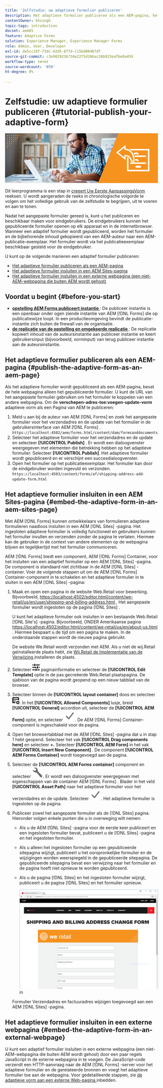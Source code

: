 ```yaml
---
title: 'Zelfstudie: uw adaptieve formulier publiceren'
description: Het adaptieve formulier publiceren als een AEM-pagina, het formulier insluiten op een AEM Sites-pagina of het adaptieve formulier insluiten in een externe webpagina
contentOwner: khsingh
topic-tags: introduction
docset: aem65
feature: Adaptive Forms
solution: Experience Manager, Experience Manager Forms
role: Admin, User, Developer
exl-id: de5cc19f-f3dc-42d5-877d-c15bd00487d7
source-git-commit: c3e9029236734e22f5d266ac26b923eafbe0a459
workflow-type: tm+mt
source-wordcount: '859'
ht-degree: 0%

---
```


# Zelfstudie: uw adaptieve formulier publiceren {#tutorial-publish-your-adaptive-form}

![ Hero-beeld ](do-not-localize/13-publish-your-adaptive-form-small.png)

Dit leerprogramma is een stap in [ creeert Uw Eerste AanpassingsVorm ](https://helpx.adobe.com/nl/experience-manager/6-3/forms/using/create-your-first-adaptive-form.html) reeksen. U wordt aangeraden de reeks in chronologische volgorde te volgen om het volledige gebruik van de zelfstudie te begrijpen, uit te voeren en aan te tonen.

Nadat het aangepaste formulier gereed is, kunt u het publiceren en beschikbaar maken voor eindgebruikers. De eindgebruikers kunnen het gepubliceerde formulier openen op elk apparaat en in de internetbrowser. Wanneer een adaptief formulier wordt gepubliceerd, worden het formulier en de bijbehorende inhoud gekopieerd van een AEM-auteur naar een AEM-publicatie-exemplaar. Het formulier wordt via het publicatieexemplaar beschikbaar gesteld voor de eindgebruiker.

U kunt op de volgende manieren een adaptief formulier publiceren:

* [Het adaptieve formulier publiceren als een AEM-pagina](../../forms/using/publish-your-adaptive-form.md#publish-the-adaptive-form-as-an-aem-page)
* [Het adaptieve formulier insluiten in een AEM Sites-pagina](#embed-the-adaptive-form-in-an-aem-sites-page)
* [Het adaptieve formulier insluiten in een externe webpagina (een niet-AEM-webpagina die buiten AEM wordt gehost)](../../forms/using/publish-your-adaptive-form.md)

## Voordat u begint {#before-you-start}

* **[opstelling AEM Forms publiceert instantie ](https://helpx.adobe.com/nl/experience-manager/6-3/forms/using/installing-configuring-aem-forms-osgi.html)**: De publiceer instantie is een openbaar onder ogen ziende instantie van AEM [!DNL Forms] die op publicatiewijze loopt. In een productieomgeving bevindt de publicatie-instantie zich buiten de firewall van de organisatie.
* **[de replicatie van de opstelling en omgekeerde replicatie ](https://helpx.adobe.com/nl/experience-manager/6-3/help/sites-deploying/replication.html)**: De replicatie kopieert inhoud van de auteursinstantie aan publiceer instantie en keert gebruikersinput (bijvoorbeeld, vorminput) van terug publiceer instantie aan de auteursinstantie.

## Het adaptieve formulier publiceren als een AEM-pagina {#publish-the-adaptive-form-as-an-aem-page}

Als het adaptieve formulier wordt gepubliceerd als een AEM-pagina, bevat de hele webpagina alleen het gepubliceerde formulier. U kunt de URL van het aangepaste formulier gebruiken om het formulier te koppelen van een andere webpagina. Om de **verschepen-adres-toe:voegen-update-vorm** adaptieve vorm als een Pagina van AEM te publiceren:

1. Meld u aan bij de auteur van AEM [!DNL Forms] en zoek het aangepaste formulier voor het verzendadres en de update van het formulier in de gebruikersinterface van AEM [!DNL Forms] .
   `https://localhost:4502/aem/forms.html/content/dam/formsanddocuments`
1. Selecteer het adaptieve formulier voor het verzendadres en de update en selecteer **[!UICONTROL Publish]** . Er wordt een dialoogvenster weergegeven met elementen die betrekking hebben op het adaptieve formulier. Selecteer **[!UICONTROL Publish]**. Het adaptieve formulier wordt gepubliceerd en er verschijnt een succesdialoogvenster.
1. Open het formulier op het publicatieexemplaar. Het formulier kan door de eindgebruiker worden ingevuld en verzonden.
   `https://localhost:4503/content/forms/af/shipping-address-add-update-form.html`

## Het adaptieve formulier insluiten in een AEM Sites-pagina {#embed-the-adaptive-form-in-an-aem-sites-page}

Met AEM [!DNL Forms] kunnen ontwikkelaars van formulieren adaptieve formulieren naadloos insluiten in een AEM [!DNL Sites] -pagina. Het ingesloten adaptieve formulier is volledig functioneel en gebruikers kunnen het formulier invullen en verzenden zonder de pagina te verlaten. Hiermee kan de gebruiker in de context van andere elementen op de webpagina blijven en tegelijkertijd met het formulier communiceren.

AEM [!DNL Forms] biedt een component, AEM [!DNL Forms] Container, voor het insluiten van een adaptief formulier op een AEM [!DNL Sites] -pagina. De component is standaard niet zichtbaar in de AEM [!DNL Sites] -container. Voer de volgende stappen uit om de AEM [!DNL Forms] Container-component in te schakelen en het adaptieve formulier in te sluiten in een AEM [!DNL Sites] -pagina:

1. Maak en open een pagina in de website Web.Retail voor bewerking. Bijvoorbeeld, [ https://localhost:4502/editor.html/content/we-retail/us/en/user/shipping-and-billing-address.html ](https://localhost:4502/editor.html/content/we-retail/us/en/user/shipping-and-billing-address.html). Het aangepaste formulier wordt ingesloten op de pagina [!DNL Sites] .

   U kunt het adaptieve formulier ook insluiten in een bestaande Web.Retail [!DNL Site's] -pagina. Bijvoorbeeld, ONDER Amerikaanse pagina [ https://localhost:4502/editor.html/content/we-retail/us/en/about-us.html ](https://localhost:4502/editor.html/content/we-retail/us/en/about-us.html). Hiermee bespaart u de tijd om een pagina te maken. In de onderstaande stappen wordt de nieuwe pagina gebruikt.

   De website We.Retail wordt verzonden met AEM. Als u niet de wij.Retail geïnstalleerde plaats hebt, zie [ Wij.Retail de Implementatie van de Verwijzing ](https://helpx.adobe.com/nl/experience-manager/6-3/help/sites-developing/we-retail.html) installeren de plaats.

1. Selecteer ![ eigenschappen ](assets/properties.png) paginainformatie en selecteer de **[!UICONTROL Edit Template]** optie in de pas gecreëerde Web.Retail plaatspagina. De sjabloon van de pagina wordt geopend op een nieuw tabblad van de browser.
1. Selecteer binnen de **[!UICONTROL layout container]** doos en selecteer ![ terugkoppel ](assets/feedmanagement.png). In het **[!UICONTROL Allowed Components]** lusje, breid **[!UICONTROL General]** accordion uit, selecteer de **[!UICONTROL AEM Form]** optie, en selecteer ![ save_icon ](assets/save_icon.svg). De AEM [!DNL Forms] Container-component is ingeschakeld voor de pagina.

1. Open het browsertabblad met de AEM [!DNL Sites] -pagina dat u in stap 1 hebt geopend. Selecteer het vak **[!UICONTROL Drag components here]** en selecteer **+.** Selecteer **[!UICONTROL AEM Form]** in het vak **[!UICONTROL Insert New Component]** . De component **[!UICONTROL AEM Forms Container]** wordt toegevoegd aan de pagina.
1. Selecteer de **[!UICONTROL AEM Forms container]** component en selecteer ![ vorm-pictogram ](assets/configure-icon.svg). Er wordt een dialoogvenster weergegeven met eigenschappen van de container AEM [!DNL Forms] . Blader in het veld **[!UICONTROL Asset Path]** naar het adaptieve formulier voor het verzendadres en de update. Selecteer ![ save_icon ](assets/save_icon.svg). Het adaptieve formulier is ingesloten op de pagina.
1. Publiceer zowel het aangepaste formulier als de [!DNL Sites] pagina. Hieronder volgen enkele punten die u in overweging wilt nemen:

   * Als u de AEM [!DNL Sites] -pagina voor de eerste keer publiceert en een ingesloten formulier bevat, publiceert u de [!DNL Sites] -pagina en het ingesloten formulier.
   * Als u alleen het ingesloten formulier op een gepubliceerde sitepagina wijzigt, publiceert u het oorspronkelijke formulier en de wijzigingen worden weerspiegeld in de gepubliceerde sitepagina. De gepubliceerde sitepagina bevat een verwijzing naar het formulier en de pagina hoeft niet opnieuw te worden gepubliceerd.
   * Als u de pagina [!DNL Sites] en het ingesloten formulier wijzigt, publiceert u de pagina [!DNL Sites] en het formulier opnieuw.

     ![ bed-in-a-plaats-plaatsen ](assets/embed-in-aem-sites.png) in

   Formulier Verzendadres en factuuradres wijzigen toegevoegd aan een AEM [!DNL Sites] -pagina.

## Het adaptieve formulier insluiten in een externe webpagina {#embed-the-adaptive-form-in-an-external-webpage}

U kunt een adaptief formulier insluiten in een externe webpagina (een niet-AEM-webpagina die buiten AEM wordt gehost) door een paar regels JavaScript in de externe webpagina in te voegen. De JavaScript-code verzendt een HTTP-aanvraag naar de AEM [!DNL Forms] -server voor het adaptieve formulier en de gerelateerde bronnen en voegt het adaptieve formulier toe aan de webpagina. Voor gedetailleerde stappen, zie [ de adaptieve vorm aan een externe Web-pagina ](/help/forms/using/embed-adaptive-form-external-web-page.md) inbedden.
